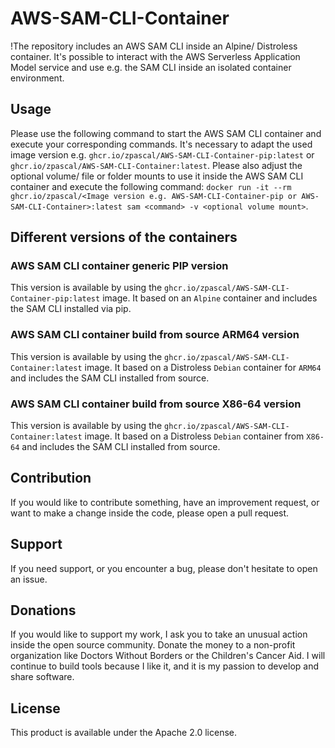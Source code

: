 # AWS-SAM-CLI-Container
!The repository includes an AWS SAM CLI inside an Alpine/ Distroless container. It's possible to interact with the AWS Serverless Application Model service and use e.g. the SAM CLI inside an isolated container environment.

## Usage

Please use the following command to start the AWS SAM CLI container and execute your corresponding commands. It's necessary to adapt the used image version e.g. `ghcr.io/zpascal/AWS-SAM-CLI-Container-pip:latest` or `ghcr.io/zpascal/AWS-SAM-CLI-Container:latest`. Please also adjust the optional volume/ file or folder mounts to use it inside the AWS SAM CLI container and execute the following command: `docker run -it --rm ghcr.io/zpascal/<Image version e.g. AWS-SAM-CLI-Container-pip or AWS-SAM-CLI-Container>:latest sam <command> -v <optional volume mount>`.

## Different versions of the containers

### AWS SAM CLI container generic PIP version

This version is available by using the `ghcr.io/zpascal/AWS-SAM-CLI-Container-pip:latest` image. It based on an `Alpine` container and includes the SAM CLI installed via pip.

### AWS SAM CLI container build from source ARM64 version

This version is available by using the `ghcr.io/zpascal/AWS-SAM-CLI-Container:latest` image. It based on a Distroless `Debian` container for `ARM64` and includes the SAM CLI installed from source.

### AWS SAM CLI container build from source X86-64 version

This version is available by using the `ghcr.io/zpascal/AWS-SAM-CLI-Container:latest` image. It based on a Distroless `Debian` container from `X86-64` and includes the SAM CLI installed from source.

## Contribution
If you would like to contribute something, have an improvement request, or want to make a change inside the code, please open a pull request.

## Support
If you need support, or you encounter a bug, please don't hesitate to open an issue.

## Donations
If you would like to support my work, I ask you to take an unusual action inside the open source community. Donate the money to a non-profit organization like Doctors Without Borders or the Children's Cancer Aid. I will continue to build tools because I like it, and it is my passion to develop and share software.

## License
This product is available under the Apache 2.0 license.